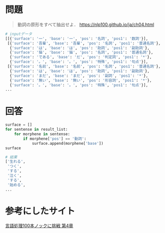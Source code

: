 # 問題
> 動詞の原形をすべて抽出せよ．
https://nlp100.github.io/ja/ch04.html

``` python
# inputデータ
[[{'surface': '一', 'base': '一', 'pos': '名詞', 'pos1': '数詞'}],
 [{'surface': '吾輩', 'base': '吾輩', 'pos': '名詞', 'pos1': '普通名詞'},
  {'surface': 'は', 'base': 'は', 'pos': '助詞', 'pos1': '副助詞'},
  {'surface': '猫', 'base': '猫', 'pos': '名詞', 'pos1': '普通名詞'},
  {'surface': 'である', 'base': 'だ', 'pos': '判定詞', 'pos1': '*'},
  {'surface': '。', 'base': '。', 'pos': '特殊', 'pos1': '句点'}],
 [{'surface': '名前', 'base': '名前', 'pos': '名詞', 'pos1': '普通名詞'},
  {'surface': 'は', 'base': 'は', 'pos': '助詞', 'pos1': '副助詞'},
  {'surface': 'まだ', 'base': 'まだ', 'pos': '副詞', 'pos1': '*'},
  {'surface': '無い', 'base': '無い', 'pos': '形容詞', 'pos1': '*'},
  {'surface': '。', 'base': '。', 'pos': '特殊', 'pos1': '句点'}],
...
```

# 回答
``` python
surface = []
for sentense in result_list:
    for morphene in sentense:
        if morphene['pos'] == '動詞':
            surface.append(morphene['base'])
surface

# 結果
['生れる',
 'つく',
 'する',
 '泣く',
 'する',
 '始める',
...
```

# 参考にしたサイト
[言語処理100本ノックに挑戦 第4章](https://qiita.com/takugenn/items/44bf9cd78824ce7892d5)
